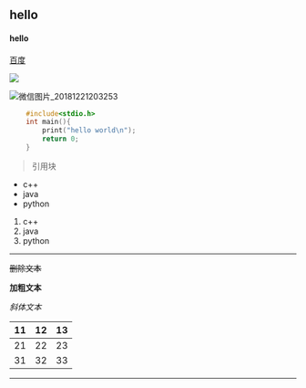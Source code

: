 ## hello
#### hello

[百度](http:www.baidu.com)

![](https://www.baidu.com/link?url=JmnvTeLsRg0Keghgypgj9VsYDLEfqRCvew8Ut2KBKX_SqF5A3QNh0wFH5M9iAnhBFd03fcqfimn0lrzKhbdk3JM-RwEQCN-PIJoMOjlDeAQ5WUgCxbzvNiYnu7AF-DOJ56wmmOhkosyIKQnLo6hMLgtyZ4oJAkSa3m8HvIeSbSSyhUdFhjIbuFN0Wa6d0a3WgXZaEnhj-a8NATthDHpQ_IdYv02Abny_9-OShbsJfJCas1TUhamyGnUAHGWndz-yBEUaDvfvmK0mVdnmtozvaeDkAk3pRkZ_jDLweOf4unMehl7BTJXmlvYlJyqG2XGG9XQ-4h5HMduiR1CucDxXCcx-Z3zxJiYEbuf7oeqK1tO-1uRNLsFigjl-9xbanz9v66DBfbMXyRbWi1thCMk45nwDDZKpfR2QtUtYdHwcXG4WkcX6m3Ru1bxu9hkPadaskea7EqGrxnxkMvjc-eMGxFCfbZwZ0eFNcOcoauiYeYKfItrj7y6LGpfU0q2WlglVs5kh972-_T-zYCfc5JDOU5YUWNBskaTExVcfJFEA0_COcYHdDfZYOqNUB_MBo5eGQ7af_xTOHviEUplrW2f3Cn6GgDYXSP_qjtDwv66UPNHx7t1k_pnK9xzlaTknB4mQ&click_t=1619513017280&s_info=1969_969&wd=&eqid=e7078e650005aed6000000036087ceb6)

![微信图片_20181221203253](C:\Users\chhhh\Desktop\english\微信图片_20181221203253.jpg)

```c++
	#include<stdio.h>
	int main(){
		print("hello world\n");
		return 0;
	}
```



> 引用块





- c++
- java
- python



1. c++
2. java
3. python



------

~~删除文本~~

**加粗文本**

*斜体文本*



| 11   | 12   | 13   |
| ---- | ---- | ---- |
| 21   | 22   | 23   |
| 31   | 32   | 33   |



------

